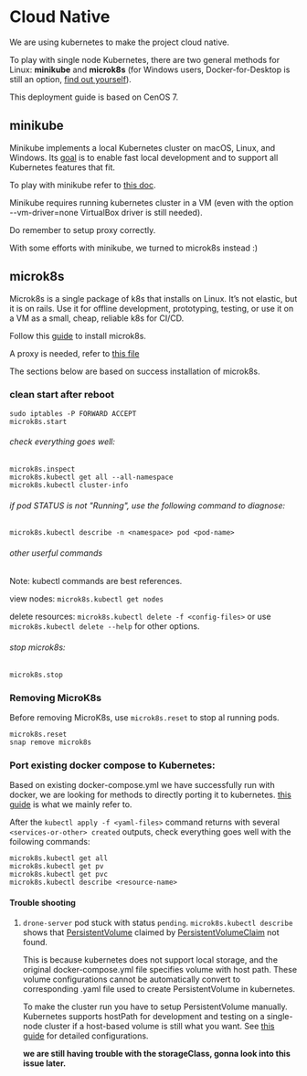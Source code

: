 # Cloud Native 

We are using kubernetes to make the project cloud native.

To play with single node Kubernetes, there are two general methods for Linux: **minikube** and **microk8s** (for Windows users, Docker-for-Desktop is still an option, [find out yourself](https://docs.docker.com/docker-for-windows/kubernetes/)).

This deployment guide is based on CenOS 7.

## minikube

Minikube implements a local Kubernetes cluster on macOS, Linux, and Windows. Its [goal](https://github.com/kubernetes/minikube/blob/master/docs/contributors/principles.md) is to enable fast local development and to support all Kubernetes features that fit.

To play with minikube refer to [this doc](https://kubernetes.io/docs/setup/minikube/).

Minikube requires running kubernetes cluster in a VM (even with the option --vm-driver=none VirtualBox driver is still needed). 

Do remember to setup proxy correctly.

With some efforts with minikube, we turned to microk8s instead :)

## microk8s

Microk8s is a single package of k8s that installs on Linux. It’s not elastic, but it is on rails. Use it for offline development, prototyping, testing, or use it on a VM as a small, cheap, reliable k8s for CI/CD.

Follow this [guide](https://tutorials.ubuntu.com/tutorial/install-a-local-kubernetes-with-microk8s#0) to install microk8s.

A proxy is needed, refer to [this file](./microk8s-proxy.md)

The sections below are based on success installation of microk8s.

### clean start after reboot

```shell
sudo iptables -P FORWARD ACCEPT
microk8s.start
```

###### check everything goes well:

```
microk8s.inspect
microk8s.kubectl get all --all-namespace
microk8s.kubectl cluster-info
```

###### if pod STATUS is not "Running", use the following command to diagnose:

```
microk8s.kubectl describe -n <namespace> pod <pod-name>
```

###### other userful commands

Note: kubectl commands are best references.

view nodes: `microk8s.kubectl get nodes`

delete resources: `microk8s.kubectl delete -f <config-files>` or use `microk8s.kubectl delete --help` for other options.

###### stop microk8s:

```
microk8s.stop
```

### Removing MicroK8s

Before removing MicroK8s, use `microk8s.reset` to stop al running pods.

```
microk8s.reset
snap remove microk8s
```

### Port existing docker compose to Kubernetes:

Based on existing docker-compose.yml we have successfully run with docker, we are looking for methods to directly porting it to kubernetes. [this guide](https://kubernetes.io/docs/tasks/configure-pod-container/translate-compose-kubernetes/) is what we mainly refer to.

After the `kubectl apply -f <yaml-files>` command returns with several `<services-or-other> created` outputs, check everything goes well with the foilowing commands:

```
microk8s.kubectl get all
microk8s.kubectl get pv
microk8s.kubectl get pvc
microk8s.kubectl describe <resource-name>
```

#### Trouble shooting

1. `drone-server` pod stuck with status `pending`. `microk8s.kubectl describe`  shows that [PersistentVolume](https://kubernetes.io/docs/concepts/storage/persistent-volumes/) claimed by [PersistentVolumeClaim](https://kubernetes.io/docs/concepts/storage/persistent-volumes/#persistentvolumeclaims) not found.

   This is because kubernetes does not support local storage, and the original docker-compose.yml file specifies volume with host path. These volume configurations cannot be automatically convert to corresponding .yaml file used to create PersistentVolume in  kubernetes. 

   To make the cluster run you have to setup PersistentVolume manually. Kubernetes supports hostPath for development and testing on a single-node cluster if a host-based volume is still what you want. See [this guide](https://kubernetes.io/docs/tasks/configure-pod-container/configure-persistent-volume-storage/) for detailed configurations.

   **we are still having trouble with the storageClass, gonna look into this issue later.**
